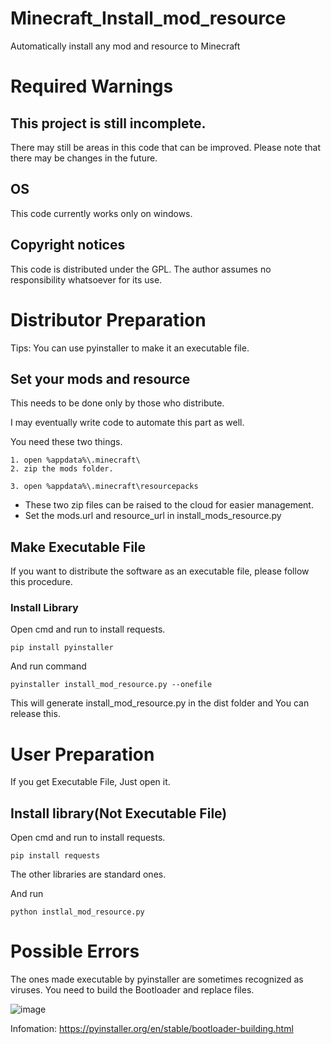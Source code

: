# Minecraft_Install_mod_resource

Automatically install any mod and resource to Minecraft

# Required Warnings
## This project is still incomplete.

There may still be areas in this code that can be improved. Please note that there may be changes in the future.

## OS

This code currently works only on windows.

## Copyright notices

This code is distributed under the GPL. The author assumes no responsibility whatsoever for its use.



#  Distributor Preparation

Tips: You can use pyinstaller to make it an executable file.



## Set your mods and resource

This needs to be done only by those who distribute.

I may eventually write code to automate this part as well.

You need these two things.
```
1. open %appdata%\.minecraft\
2. zip the mods folder.

3. open %appdata%\.minecraft\resourcepacks 
```
* These two zip files can be raised to the cloud for easier management.
* Set the mods.url and resource_url in install_mods_resource.py


## Make Executable File
If you want to distribute the software as an executable file, please follow this procedure.

### Install Library
Open cmd and run to install requests.
```
pip install pyinstaller
``` 
And run command
```
pyinstaller install_mod_resource.py --onefile
```
This will generate install_mod_resource.py in the dist folder and You can release this.
# User Preparation
If you get Executable File, Just open it.
## Install library(Not Executable File)

Open cmd and run to install requests.
```
pip install requests
``` 

The other libraries are standard ones.

And run
```
python instlal_mod_resource.py
```

# Possible Errors
The ones made executable by pyinstaller are sometimes recognized as viruses.
You need to build the Bootloader and replace files.

![image](https://user-images.githubusercontent.com/63702646/205706644-1940e86a-333e-404d-81ec-f597af9c49f8.png)


Infomation: https://pyinstaller.org/en/stable/bootloader-building.html

